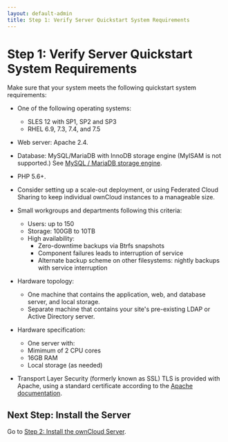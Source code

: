 ```yaml
---
layout: default-admin
title: Step 1: Verify Server Quickstart System Requirements
---
```


# Step 1: Verify Server Quickstart System Requirements
Make sure that your system meets the following quickstart system requirements:

- One of the following operating systems:
  - SLES 12 with SP1, SP2 and SP3
  - RHEL 6.9, 7.3, 7.4, and 7.5

- Web server: Apache 2.4.

- Database: MySQL/MariaDB with InnoDB storage engine 
  (MyISAM is not supported.) See [MySQL / MariaDB storage engine](https://doc.owncloud.org/server/10.0/admin_manual/configuration/database/linux_database_configuration.html#db-storage-engine-label).

- PHP 5.6+.

- Consider setting up a scale-out deployment, or using Federated 
  Cloud Sharing to keep individual ownCloud instances to a manageable size.

- Small workgroups and departments following this criteria:
  - Users: up to 150
  - Storage: 100GB to 10TB
  - High availability:
    - Zero-downtime backups via Btrfs snapshots
    - Component failures leads to interruption of service
    - Alternate backup scheme on other filesystems: nightly backups
      with service interruption

- Hardware topology:
  - One machine that contains the application, web, and database server, and local storage.
  - Separate machine that contains your site's pre-existing LDAP or Active Directory server.

- Hardware specification:
  - One server with: 
  - Mimimum of 2 CPU cores
  - 16GB RAM
  - Local storage (as needed)

- Transport Layer Security (formerly known as SSL)
  TLS is provided with Apache, using a standard certificate according to the [Apache documentation](https://httpd.apache.org/docs/2.4/ssl/ssl_howto.html).

## Next Step: Install the Server
Go to [Step 2: Install the ownCloud Server](./qs_admins_install.html).
